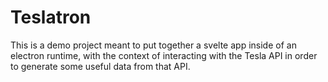 # Teslatron

This is a demo project meant to put together a svelte app inside of an electron runtime, with the context of interacting with the Tesla API in order to generate some useful data from that API.
